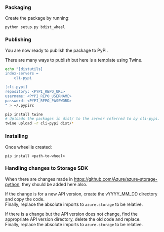 ### Packaging
Create the package by running:
```
python setup.py bdist_wheel
```

### Publishing
You are now ready to publish the package to PyPI.

There are many ways to publish but here is a template using Twine.
```bash
echo "[distutils]
index-servers =
    cli-pypi

[cli-pypi]
repository: <PYPI_REPO_URL>
username: <PYPI_REPO_USERNAME>
password: <PYPI_REPO_PASSWORD>
" > ~/.pypirc

pip install twine
# Uploads the packages in dist/ to the server referred to by cli-pypi.
twine upload -r cli-pypi dist/*
```

### Installing

Once wheel is created:
```
pip install <path-to-wheel>
```

### Handling changes to Storage SDK
When there are changes made in https://github.com/Azure/azure-storage-python, they should be added here also.

If the change is for a new API version, create the vYYYY_MM_DD directory and copy the code.  
Finally, replace the absolute imports to `azure.storage` to be relative.

If there is a change but the API version does not change, find the appropriate API version directory, delete the old code and replace.  
Finally, replace the absolute imports to `azure.storage` to be relative.

